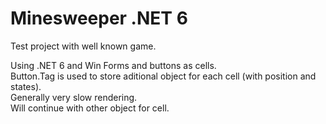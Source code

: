 <h1>Minesweeper .NET 6</h1>
<p>
    Test project with well known game.
</p>

<p>
    Using .NET 6 and Win Forms and buttons as cells. <br/>
    Button.Tag is used to store aditional object for each cell (with position and states).<br />
    Generally very slow rendering.<br />
    Will continue with other object for cell.

</p>

